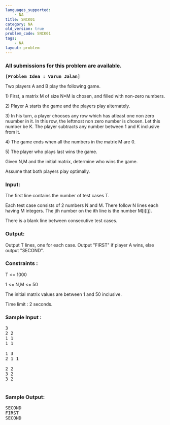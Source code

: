 ```yaml
---
languages_supported:
    - NA
title: SNCK01
category: NA
old_version: true
problem_code: SNCK01
tags:
    - NA
layout: problem
---
```

###  All submissions for this problem are available. 

<pre><b>[Problem Idea : Varun Jalan]</b>
</pre>
Two players A and B play the following game.

1\) First, a matrix M of size N\*M is chosen, and filled with non-zero numbers.

2\) Player A starts the game and the players play alternately.

3\) In his turn, a player chooses any row which has atleast one non zero nuumber in it. In this row, the leftmost non zero number is chosen. Let this number be K. The player subtracts any number between 1 and K inclusive from it.

4\) The game ends when all the numbers in the matrix M are 0.

5\) The player who plays last wins the game.

Given N,M and the initial matrix, determine who wins the game.

Assume that both players play optimally.

### Input:

The first line contains the number of test cases T.

Each test case consists of 2 numbers N and M. There follow N lines each having M integers. The jth number on the ith line is the number M\[i\]\[j\].

There is a blank line between consecutive test cases.

### Output:

Output T lines, one for each case. Output "FIRST" if player A wins, else output "SECOND".

### Constraints :

T &lt;= 1000

1 &lt;= N,M &lt;= 50

The initial matrix values are between 1 and 50 inclusive.

Time limit : 2 seconds.

### Sample Input :

<pre>3
2 2
1 1
1 1

1 3
2 1 1

2 2
3 2
3 2

</pre>
### Sample Output:

<pre>SECOND
FIRST
SECOND
<br></br><br></br><br></br>
</pre>